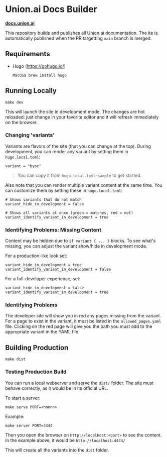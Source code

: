 # Union.ai Docs Builder

**[docs.union.ai](https://docs.union.ai)**

This repository builds and publishes all Union.ai documentation.
The ite is automatically published when the PR targetting `main` branch is merged.

## Requirements

- Hugo (https://gohugo.io/)

      MacOS$ brew install hugo

## Running Locally

    make dev

This will launch the site in development mode.
The changes are hot reloaded: just change in your favorite editor and it will refresh immediately on the browser.

### Changing 'variants'

Variants are flavors of the site (that you can change at the top).
During development, you can render any variant by setting them in `hugo.local.toml`:

    variant = "byoc"

> You can copy it from `hugo.local.toml~sample` to get started.

Also note that you can render multiple variant content at the same time. You can
customize them by setting these in `hugo.local.toml`:

    # Shows variants that do not match
    variant_hide_in_development = false

    # Shows all variants at once (green = matches, red = not)
    variant_identify_variant_in_development = true

### Identifying Problems: Missing Content

Content may be hidden due to `if variant { ... }` blocks. To see what's missing,
you can adjust the variant show/hide in development mode.

For a production-like look set:

    variant_hide_in_development = true
    variant_identify_variant_in_development = false

For a full-developer experience, set:

    variant_hide_in_development = false
    variant_identify_variant_in_development = true

### Identifying Problems

The developer site will show you in red any pages missing from the variant.
For a page to exist in the variant, it must be listed in the `allowed_pages.yaml` file.
Clicking on the red page will give you the path you must add to the appropriate variant in the YAML file.

## Building Production

    make dist

### Testing Production Build

You can run a local webserver and serve the `dist/` folder. The site must behave correctly, as it would be in its official URL.

To start a server:

    make serve PORT=<nnnnn>

Example:

    make server PORT=4444

Then you open the browser on `http://localhost:<port>` to see the content. In the example above, it would be `http://localhost:4444/`


This will create all the variants into the `dist` folder.
